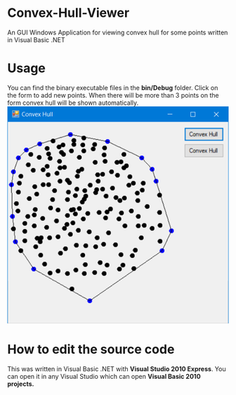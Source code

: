 # Convex-Hull-Viewer
An GUI Windows Application for viewing convex hull for some points written in Visual Basic .NET

# Usage
You can find the binary executable files in the **bin/Debug** folder. Click on the form to add new points. When there will be more than 3 points on the form convex hull will be shown automatically.
<br/>
![screenshot](https://github.com/ashrafulislambd/Convex-Hull-Viewer/blob/master/convex.PNG?raw=true)
<br/>

# How to edit the source code
This was written in Visual Basic .NET with **Visual Studio 2010 Express**. You can open it in any Visual Studio which can open **Visual Basic 2010 projects.**
